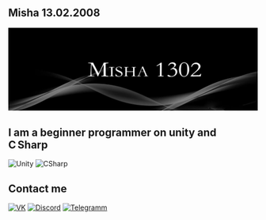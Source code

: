 ## Misha 13.02.2008
![Header](https://github.com/Misha1302/Misha1302/blob/main/assets/imageGithub.jpg)

## I am a beginner programmer on unity and C Sharp

![Unity](https://img.shields.io/badge/Unity-DC143C?logo=UNITY)
![CSharp](https://img.shields.io/badge/C_Sharp-FF4500?logo=CSharp)

## Contact me

[![VK](https://img.shields.io/badge/VKontakte-0077ff?logo=VK)](https://vk.com/misha13022008)
[![Discord](https://img.shields.io/badge/Discord-gray?logo=Discord)](https://discordapp.com/users/745624877255360602)
[![Telegramm](https://img.shields.io/badge/Telegram-0088cc?logo=Telegram)](https://t.me/Micodiy)
